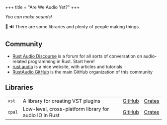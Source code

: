 +++
title = "Are We Audio Yet?"
+++

_You can make sounds!_

🦀 🔊 There are some libraries and plenty of people making things.

## Community

- [Rust Audio Discourse](https://rust-audio.discourse.group/) is a forum for all sorts of conversation on audio-related programming in Rust. Start here!
- [rust.audio](https://rust.audio/) is a nice website, with articles and tutorials
- [RustAudio GitHub](https://github.com/RustAudio/) is the main GitHub organization of this community

## Libraries

|        |                                                        |                                               |                                         |
| ------ | ------------------------------------------------------ | --------------------------------------------- | --------------------------------------- |
| `vst`  | A library for creating VST plugins                     | [GitHub](https://github.com/RustAudio/vst-rs) | [Crates](https://crates.io/crates/vst)  |
| `cpal` | Low-level, cross-platform library for audio IO in Rust | [GitHub](https://github.com/tomaka/cpal)      | [Crates](https://crates.io/crates/cpal) |

